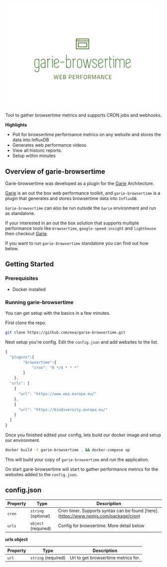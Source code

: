 ![reports](./screenshots/browsertime-logo.png 'Reports')

<p align="center">
  <p align="center">Tool to gather browsertime metrics and supports CRON jobs and webhooks.<p>
</p>

**Highlights**

-   Poll for browsertime performance metrics on any website and stores the data into InfluxDB
-   Generates web performance videos
-   View all historic reports.
-   Setup within minutes


## Overview of garie-browsertime

Garie-browsertime was developed as a plugin for the [Garie](https://github.com/boyney123/garie) Architecture.

[Garie](https://github.com/boyney123/garie) is an out the box web performance toolkit, and `garie-browsertime` is a plugin that generates and stores browsertime data into `InfluxDB`.

`Garie-browsertime` can also be run outside the `Garie` environment and run as standalone.

If your interested in an out the box solution that supports multiple performance tools like `browsertime`, `google-speed-insight` and `lighthouse` then checkout [Garie](https://github.com/boyney123/garie).

If you want to run `garie-browsertime` standalone you can find out how below.

## Getting Started

### Prerequisites

-   Docker installed

### Running garie-browsertime

You can get setup with the basics in a few minutes.

First clone the repo.

```sh
git clone https://github.com/eea/garie-browsertime.git
```

Next setup you're config. Edit the `config.json` and add websites to the list.

```javascript
{
  "plugins":{
        "browsertime":{
            "cron": "0 */4 * * *"
        }
    },
  "urls": [
    {
      "url": "https://www.eea.europa.eu/"
    },
    {
      "url": "https://biodiversity.europa.eu/"
    }
  ]
}
```

Once you finished edited your config, lets build our docker image and setup our environment.

```sh
docker build -t garie-browsertime . && docker-compose up
```

This will build your copy of `garie-browsertime` and run the application.

On start garie-browsertime will start to gather performance metrics for the websites added to the `config.json`.

## config.json

| Property | Type                | Description                                                                          |
| -------- | ------------------- | ------------------------------------------------------------------------------------ |
| `cron`   | `string` (optional) | Cron timer. Supports syntax can be found [here].(https://www.npmjs.com/package/cron) |
| `urls`   | `object` (required) | Config for browsertime. More detail below                                            |

**urls object**

| Property | Type                | Description                         |
| -------- | ------------------- | ----------------------------------- |
| `url`    | `string` (required) | Url to get browsertime metrics for. |